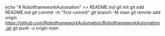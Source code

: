 echo "# RobotframeworkAutomation" >> README.md
git init
git add README.md
git commit -m "first commit"
git branch -M main
git remote add origin https://github.com/RobotframeworkAutomation/RobotframeworkAutomation.git
git push -u origin main
